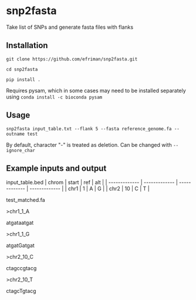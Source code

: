 # snp2fasta
Take list of SNPs and generate fasta files with flanks

## Installation
`git clone https://github.com/efriman/snp2fasta.git`

`cd snp2fasta`

`pip install .`

Requires pysam, which in some cases may need to be installed separately using `conda install -c bioconda pysam`

## Usage

`snp2fasta input_table.txt --flank 5 --fasta reference_genome.fa --outname test`

By default, character "-" is treated as deletion. Can be changed with `--ignore_char`

## Example inputs and output
input_table.bed
| chrom  | start | ref | alt |
| ------------- | ------------- | ------------- |  ------------- |
| chr1  | 1  | A | G |
| chr2  | 10  | C | T |

test_matched.fa

\>chr1_1_A

atgataatgat

\>chr1_1_G

atgatGatgat

\>chr2_10_C

ctagccgtacg

\>chr2_10_T

ctagcTgtacg